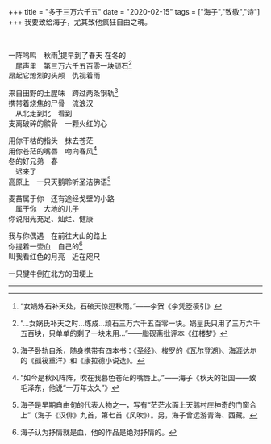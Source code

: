 +++
title = "多于三万六千五"
date = "2020-02-15"
tags = ["海子","致敬","诗"]
+++
我要致给海子，尤其致他疯狂自由之魂。

<!--more-->
<br>

一阵呜鸣　秋雨[^1]提早到了春天  在冬的<br>
　尾声里　第三万六千五百零一块顽石[^2]<br>
昂起它燎烈的头颅　仇视着雨<br>

来自田野的土腥味　跨过两条钢轨[^3]<br>
携带着烧焦的尸骨　流浪汉<br>
　从北走到北　看到<br>
支离破碎的髌骨　一颗火红的心<br>

用你干枯的指头　抹去苍茫<br>
用你苍茫的嘴唇　吻向春风[^4]<br>
冬的好兄弟　春<br>
　迟来了<br>
高原上　一只天鹅聆听圣洁佛语[^5]<br>

麦苗属于你　还有途经戈壁的小路<br>
　属于你　大地的儿子<br>
你说阳光充足、灿烂、健康<br>

我与你偶遇　在前往大山的路上<br>
你提着一壶血　自己的[^6]<br>
叫我看红色的月亮　近在咫尺<br>

一只犍牛倒在北方的田埂上<br>

---
[^1]:“女娲炼石补天处，石破天惊逗秋雨。”——李贺《李凭箜篌引》
[^2]:“...女娲氏补天之时...炼成...顽石三万六千五百零一块。娲皇氏只用了三万六千五百块，只单单的剩了一块未用...”——脂砚斋批评本《红楼梦》
[^3]:海子卧轨自杀，随身携带有四本书：《圣经》、梭罗的《瓦尔登湖》、海涯达尔的《孤筏重洋》和《康拉德小说选》。
[^4]:“如今是秋风阵阵，吹在我暮色苍茫的嘴唇上。”——海子《秋天的祖国——致毛泽东，他说“一万年太久”》
[^5]:海子是早期自由句的代表人物之一，写有“茫茫水面上天鹅村庄神奇的门窗合上”（海子《汉俳》九首，第七首《风吹》）。另，海子曾远游青海、西藏。
[^6]:海子认为抒情就是血，他的作品是绝对抒情的。
